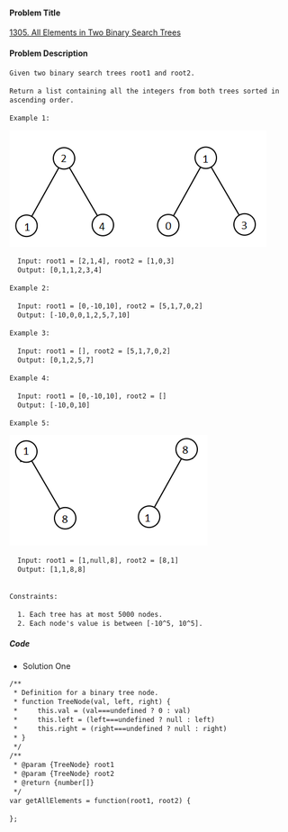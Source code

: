 #### Problem Title
[1305. All Elements in Two Binary Search Trees](https://leetcode.com/problems/all-elements-in-two-binary-search-trees/)
#### Problem Description
```
Given two binary search trees root1 and root2.

Return a list containing all the integers from both trees sorted in ascending order.

Example 1:
```
![1](../../assets/tree/2020-12-10/1.png)
```
  Input: root1 = [2,1,4], root2 = [1,0,3]
  Output: [0,1,1,2,3,4]

Example 2:

  Input: root1 = [0,-10,10], root2 = [5,1,7,0,2]
  Output: [-10,0,0,1,2,5,7,10]

Example 3:

  Input: root1 = [], root2 = [5,1,7,0,2]
  Output: [0,1,2,5,7]

Example 4:

  Input: root1 = [0,-10,10], root2 = []
  Output: [-10,0,10]

Example 5:
```
![1](../../assets/tree/2020-12-10/2.png)
```
  Input: root1 = [1,null,8], root2 = [8,1]
  Output: [1,1,8,8]
 

Constraints:

  1. Each tree has at most 5000 nodes.
  2. Each node's value is between [-10^5, 10^5].
```

##### Code

- Solution One
```
/**
 * Definition for a binary tree node.
 * function TreeNode(val, left, right) {
 *     this.val = (val===undefined ? 0 : val)
 *     this.left = (left===undefined ? null : left)
 *     this.right = (right===undefined ? null : right)
 * }
 */
/**
 * @param {TreeNode} root1
 * @param {TreeNode} root2
 * @return {number[]}
 */
var getAllElements = function(root1, root2) {
    
};
```
